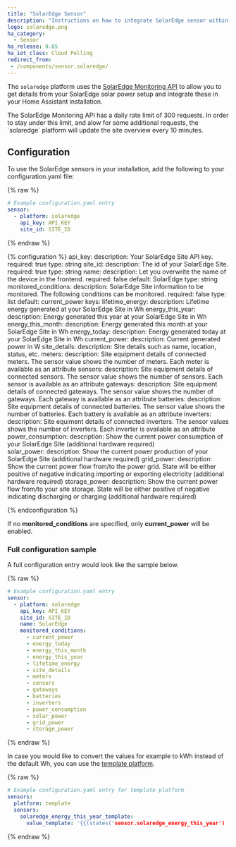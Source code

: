 ```yaml
---
title: "SolarEdge Sensor"
description: "Instructions on how to integrate SolarEdge sensor within Home Assistant."
logo: solaredge.png
ha_category:
  - Sensor
ha_release: 0.85
ha_iot_class: Cloud Polling
redirect_from:
 - /components/sensor.solaredge/
---
```


The `solaredge` platform uses the [SolarEdge Monitoring API](https://www.solaredge.com/sites/default/files/se_monitoring_api.pdf) to allow you to get details from your SolarEdge solar power setup and integrate these in your Home Assistant installation.

<p class='note'>
The SolarEdge Monitoring API has a daily rate limit of 300 requests. In order to stay under this limit, and alow for some additional requests, the `solaredge` platform will update the site overview every 10 minutes.
</p>

## Configuration

To use the SolarEdge sensors in your installation, add the following to your configuration.yaml file:

{% raw %}
```yaml
# Example configuration.yaml entry
sensor:
  - platform: solaredge
    api_key: API_KEY
    site_id: SITE_ID
```
{% endraw %}

{% configuration %}
api_key:
  description: Your SolarEdge Site API key.
  required: true
  type: string
site_id:
  description: The id of your SolarEdge Site.
  required: true
  type: string
name:
  description: Let you overwrite the name of the device in the frontend.
  required: false
  default: SolarEdge
  type: string
monitored_conditions:
  description: SolarEdge Site information to be monitored. The following conditions can be monitored.
  required: false
  type: list
  default: current_power
  keys:
    lifetime_energy:
      description: Lifetime energy generated at your SolarEdge Site in Wh
    energy_this_year:
      description: Energy generated this year at your SolarEdge Site in Wh
    energy_this_month:
      description: Energy generated this month at your SolarEdge Site in Wh
    energy_today:
      description: Energy generated today at your SolarEdge Site in Wh
    current_power:
      description: Current generated power in W
    site_details:
      description: Site details such as name, location, status, etc.
    meters:
      description: Site equipment details of connected meters. The sensor value shows the number of meters. Each meter is available as an attribute
    sensors:
      description: Site equipment details of connected sensors. The sensor value shows the number of sensors. Each sensor is available as an attribute
    gateways:
      description: Site equipment details of connected gateways. The sensor value shows the number of gateways. Each gateway is available as an attribute
    batteries:
      description: Site equipment details of connected batteries. The sensor value shows the number of batteries. Each battery is available as an attribute
    inverters:
      description: Site equiment details of connected inverters. The sensor values shows the number of inverters. Each inverter is available as an attribute
    power_consumption:
      description: Show the current power consumption of your SolarEdge Site (additional hardware required)  
    solar_power:
      description: Show the current power production of your SolarEdge Site (additional hardware required)
    grid_power:
      description: Show the current power flow from/to the power grid. State will be either positive of negative indicating importing or exporting electricity (additional hardware required)
    storage_power:
      description: Show the current power flow from/to your site storage. State will be either positive of negative indicating discharging or charging (additional hardware required)

{% endconfiguration %}

If no **monitored_conditions** are specified, only **current_power** will be enabled.

### Full configuration sample

A full configuration entry would look like the sample below.

{% raw %}
```yaml
# Example configuration.yaml entry
sensor:
  - platform: solaredge
    api_key: API_KEY
    site_id: SITE_ID
    name: SolarEdge
    monitored_conditions:
      - current_power
      - energy_today
      - energy_this_month
      - energy_this_year
      - lifetime_energy
      - site_details
      - meters
      - sensors
      - gateways
      - batteries
      - inverters
      - power_consumption
      - solar_power
      - grid_power
      - storage_power
```
{% endraw %}

In case you would like to convert the values for example to kWh instead of the default Wh, you can use the [template platform](/components/sensor.template/).

{% raw %}
```yaml
# Example configuration.yaml entry for template platform
sensors:
  platform: template
  sensors:
    solaredge_energy_this_year_template:
      value_template: '{{(states('sensor.solaredge_energy_this_year') | float / 1000) | round(2)}}'
```
{% endraw %}
